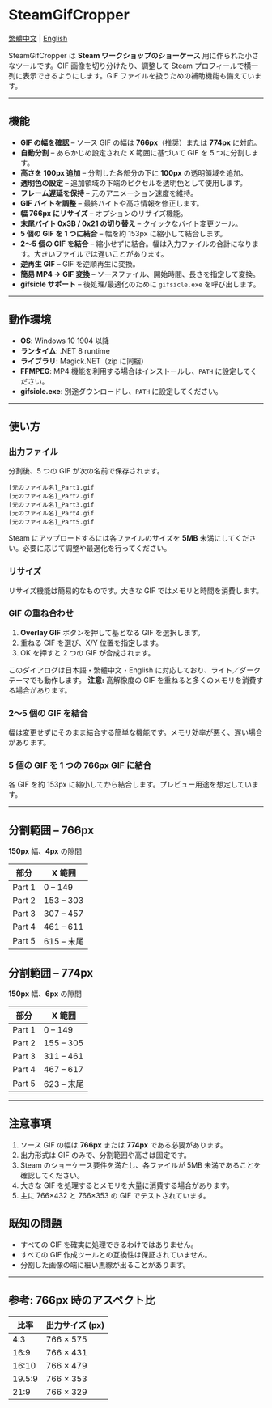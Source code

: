 # SteamGifCropper

[繁體中文](./Readme.md) | [English](./Readme_en.md)

SteamGifCropper は **Steam ワークショップのショーケース** 用に作られた小さなツールです。GIF 画像を切り分けたり、調整して Steam プロフィールで横一列に表示できるようにします。GIF ファイルを扱うための補助機能も備えています。

---

## 機能

- **GIF の幅を確認** – ソース GIF の幅は **766px**（推奨）または **774px** に対応。
- **自動分割** – あらかじめ設定された X 範囲に基づいて GIF を 5 つに分割します。
- **高さを 100px 追加** – 分割した各部分の下に **100px** の透明領域を追加。
- **透明色の設定** – 追加領域の下端のピクセルを透明色として使用します。
- **フレーム遅延を保持** – 元のアニメーション速度を維持。
- **GIF バイトを調整** – 最終バイトや高さ情報を修正します。
- **幅 766px にリサイズ** – オプションのリサイズ機能。
- **末尾バイト 0x3B / 0x21 の切り替え** – クイックなバイト変更ツール。
- **5 個の GIF を 1 つに結合** – 幅を約 153px に縮小して結合します。
- **2～5 個の GIF を結合** – 縮小せずに結合。幅は入力ファイルの合計になります。大きいファイルでは遅いことがあります。
- **逆再生 GIF** – GIF を逆順再生に変換。
- **簡易 MP4 → GIF 変換** – ソースファイル、開始時間、長さを指定して変換。
- **gifsicle サポート** – 後処理/最適化のために `gifsicle.exe` を呼び出します。

---

## 動作環境

- **OS**: Windows 10 1904 以降
- **ランタイム**: .NET 8 runtime
- **ライブラリ**: Magick.NET（zip に同梱）
- **FFMPEG**: MP4 機能を利用する場合はインストールし、`PATH` に設定してください。
- **gifsicle.exe**: 別途ダウンロードし、`PATH` に設定してください。

---

## 使い方

### 出力ファイル
分割後、5 つの GIF が次の名前で保存されます。
```
[元のファイル名]_Part1.gif
[元のファイル名]_Part2.gif
[元のファイル名]_Part3.gif
[元のファイル名]_Part4.gif
[元のファイル名]_Part5.gif
```
Steam にアップロードするには各ファイルのサイズを **5MB** 未満にしてください。必要に応じて調整や最適化を行ってください。

### リサイズ
リサイズ機能は簡易的なものです。大きな GIF ではメモリと時間を消費します。

### GIF の重ね合わせ
1. **Overlay GIF** ボタンを押して基となる GIF を選択します。
2. 重ねる GIF を選び、X/Y 位置を指定します。
3. OK を押すと 2 つの GIF が合成されます。

このダイアログは日本語・繁體中文・English に対応しており、ライト／ダーク テーマでも動作します。
**注意:** 高解像度の GIF を重ねると多くのメモリを消費する場合があります。

### 2～5 個の GIF を結合
幅は変更せずにそのまま結合する簡単な機能です。メモリ効率が悪く、遅い場合があります。

### 5 個の GIF を 1 つの 766px GIF に結合
各 GIF を約 153px に縮小してから結合します。プレビュー用途を想定しています。

---

## 分割範囲 – **766px**
**150px** 幅、**4px** の隙間

| 部分 | X 範囲 |
|------|---------|
| Part 1 | 0 – 149 |
| Part 2 | 153 – 303 |
| Part 3 | 307 – 457 |
| Part 4 | 461 – 611 |
| Part 5 | 615 – 末尾 |

## 分割範囲 – **774px**
**150px** 幅、**6px** の隙間

| 部分 | X 範囲 |
|------|---------|
| Part 1 | 0 – 149 |
| Part 2 | 155 – 305 |
| Part 3 | 311 – 461 |
| Part 4 | 467 – 617 |
| Part 5 | 623 – 末尾 |

---

## 注意事項

1. ソース GIF の幅は **766px** または **774px** である必要があります。
1. 出力形式は GIF のみで、分割範囲や高さは固定です。
1. Steam のショーケース要件を満たし、各ファイルが 5MB 未満であることを確認してください。
1. 大きな GIF を処理するとメモリを大量に消費する場合があります。
1. 主に 766×432 と 766×353 の GIF でテストされています。

## 既知の問題

- すべての GIF を確実に処理できるわけではありません。
- すべての GIF 作成ツールとの互換性は保証されていません。
- 分割した画像の端に細い黒線が出ることがあります。

---

## 参考: 766px 時のアスペクト比
| 比率 | 出力サイズ (px) |
|------|----------------|
| 4:3    | 766 × 575 |
| 16:9   | 766 × 431 |
| 16:10  | 766 × 479 |
| 19.5:9 | 766 × 353 |
| 21:9   | 766 × 329 |

